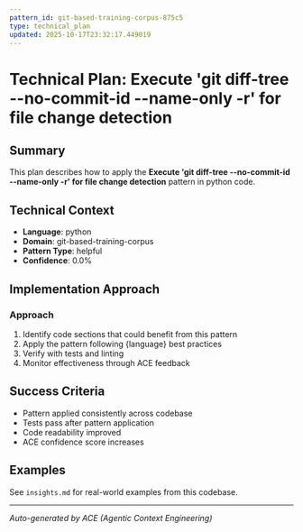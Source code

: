 ```yaml
---
pattern_id: git-based-training-corpus-875c5
type: technical_plan
updated: 2025-10-17T23:32:17.449019
---
```

# Technical Plan: Execute 'git diff-tree --no-commit-id --name-only -r' for file change detection

## Summary

This plan describes how to apply the **Execute 'git diff-tree --no-commit-id --name-only -r' for file change detection** pattern in python code.

## Technical Context

- **Language**: python
- **Domain**: git-based-training-corpus
- **Pattern Type**: helpful
- **Confidence**: 0.0%

## Implementation Approach

### Approach

1. Identify code sections that could benefit from this pattern
2. Apply the pattern following {language} best practices
3. Verify with tests and linting
4. Monitor effectiveness through ACE feedback

## Success Criteria

- Pattern applied consistently across codebase
- Tests pass after pattern application
- Code readability improved
- ACE confidence score increases

## Examples

See `insights.md` for real-world examples from this codebase.

---

*Auto-generated by ACE (Agentic Context Engineering)*
